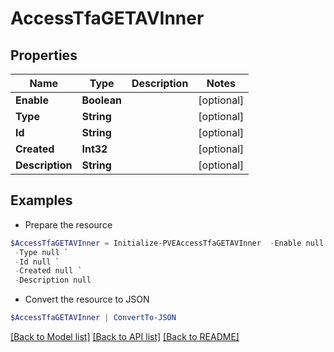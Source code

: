 # AccessTfaGETAVInner
## Properties

Name | Type | Description | Notes
------------ | ------------- | ------------- | -------------
**Enable** | **Boolean** |  | [optional] 
**Type** | **String** |  | [optional] 
**Id** | **String** |  | [optional] 
**Created** | **Int32** |  | [optional] 
**Description** | **String** |  | [optional] 

## Examples

- Prepare the resource
```powershell
$AccessTfaGETAVInner = Initialize-PVEAccessTfaGETAVInner  -Enable null `
 -Type null `
 -Id null `
 -Created null `
 -Description null
```

- Convert the resource to JSON
```powershell
$AccessTfaGETAVInner | ConvertTo-JSON
```

[[Back to Model list]](../README.md#documentation-for-models) [[Back to API list]](../README.md#documentation-for-api-endpoints) [[Back to README]](../README.md)

